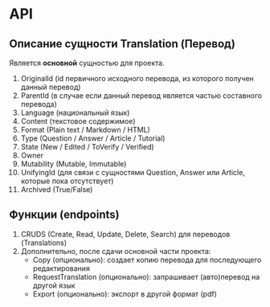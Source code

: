 # API

## Описание сущности Translation (Перевод)

Является __основной__ сущностью для проекта.

1. OriginalId (id первичного исходного перевода, из которого получен данный перевод)
2. ParentId (в случае если данный перевод является частью составного перевода)
3. Language (национальный язык)
4. Content (текстовое содержимое)
5. Format (Plain text / Markdown / HTML)
6. Type (Question / Answer / Article / Tutorial)
7. State (New / Edited / ToVerify / Verified)
8. Owner
9. Mutability (Mutable, Immutable)
10. UnifyingId (для связи с сущностями Question, Answer или Article, которые пока отсутствует)
11. Archived (True/False)

## Функции (endpoints)

1. CRUDS (Create, Read, Update, Delete, Search) для переводов (Translations)
2. Дополнительно, после сдачи основной части проекта:
    * Copy (опционально): создает копию перевода для последующего редактирования
    * RequestTranslation (опционально): запрашивает (авто)перевод на другой язык
    * Export (опционально): экспорт в другой формат (pdf)

